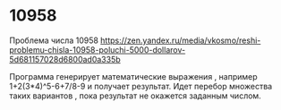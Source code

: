 # 10958

Проблема числа 10958
https://zen.yandex.ru/media/vkosmo/reshi-problemu-chisla-10958-poluchi-5000-dollarov-5d681157028d6800ad0a335b

Программа генерирует математические выражения , например 1+2(3*4)^5-6+7/8-9 и получает результат.
Идет перебор множества таких вариантов , пока результат не окажется заданным числом.





